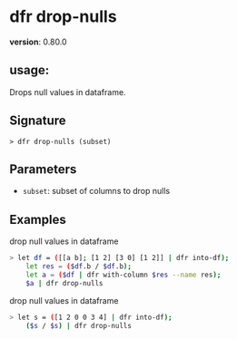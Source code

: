 # dfr drop-nulls

**version**: 0.80.0

## **usage**:

Drops null values in dataframe.

## Signature

`> dfr drop-nulls (subset)`

## Parameters

- `subset`: subset of columns to drop nulls

## Examples

drop null values in dataframe

```bash
> let df = ([[a b]; [1 2] [3 0] [1 2]] | dfr into-df);
    let res = ($df.b / $df.b);
    let a = ($df | dfr with-column $res --name res);
    $a | dfr drop-nulls
```

drop null values in dataframe

```bash
> let s = ([1 2 0 0 3 4] | dfr into-df);
    ($s / $s) | dfr drop-nulls
```
